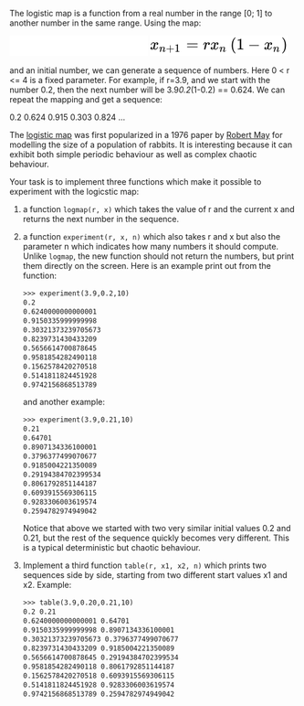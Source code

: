The logistic map is a function from a real number in the range [0; 1] to another number in the same range. Using the map:

![logmap](./1_Logistic_Map.dark.svg#gh-dark-mode-only)
![logmap](./1_Logistic_Map.light.svg#gh-light-mode-only)

and an initial number, we can generate a sequence of numbers. Here 0 < r <= 4 is a fixed parameter. For example, if r=3.9, and we start with the number 0.2, then the next number will be 3.9*0.2*(1-0.2) == 0.624. We can repeat the mapping and get a sequence:

0.2 0.624 0.915 0.303 0.824 ...

The [logistic map](https://en.wikipedia.org/wiki/Logistic_map) was first popularized in a 1976 paper by [Robert May](https://en.wikipedia.org/wiki/Robert_May,_Baron_May_of_Oxford) for modelling the size of a population of rabbits. It is interesting because it can exhibit both simple periodic behaviour as well as complex chaotic behaviour.

Your task is to implement three functions which make it possible to experiment with the logicstic map:

1. a function `logmap(r, x)` which takes the value of r and the current x and returns the next number in the sequence.
2. a function `experiment(r, x, n)` which also takes r and x but also the parameter n which indicates how many numbers it should compute. Unlike `logmap`, the new function should not return the numbers, but print them directly on the screen. Here is an example print out from the function:

       >>> experiment(3.9,0.2,10)
       0.2
       0.6240000000000001
       0.9150335999999998
       0.30321373239705673
       0.8239731430433209
       0.5656614700878645
       0.9581854282490118
       0.1562578420270518
       0.5141811824451928
       0.9742156868513789

   and another example:

       >>> experiment(3.9,0.21,10)
       0.21
       0.64701
       0.8907134336100001
       0.3796377499070677
       0.9185004221350089
       0.29194384702399534
       0.8061792851144187
       0.6093915569306115
       0.9283306003619574
       0.2594782974949042

   Notice that above we started with two very similar initial values 0.2 and 0.21, but the rest of the sequence quickly becomes very different. This is a typical deterministic but chaotic behaviour.

3. Implement a third function `table(r, x1, x2, n)` which prints two sequences side by side, starting from two different start values x1 and x2. Example:

       >>> table(3.9,0.20,0.21,10)
       0.2 0.21
       0.6240000000000001 0.64701
       0.9150335999999998 0.8907134336100001
       0.30321373239705673 0.3796377499070677
       0.8239731430433209 0.9185004221350089
       0.5656614700878645 0.29194384702399534
       0.9581854282490118 0.8061792851144187
       0.1562578420270518 0.6093915569306115
       0.5141811824451928 0.9283306003619574
       0.9742156868513789 0.2594782974949042
